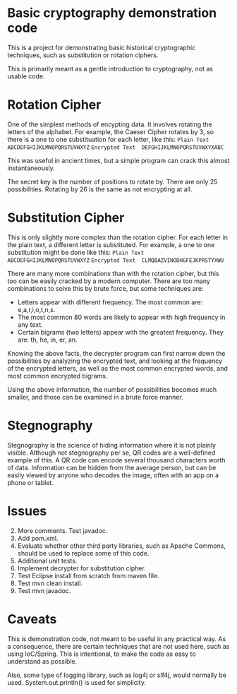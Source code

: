 Basic cryptography demonstration code
===============================

This is a project for demonstrating basic historical cryptographic techniques, such as substitution or rotation ciphers.

This is primarily meant as a gentle introduction to cryptography, not as usable code.

# Rotation Cipher
One of the simplest methods of encypting data.  It involves rotating the letters of the alphabet.  For example, the Caeser Cipher rotates by 3, so there is a one to one substituation for each letter, like this:
`Plain Text      ABCDEFGHIJKLMNOPQRSTUVWXYZ`
`Encrypted Text  DEFGHIJKLMNOPQRSTUVWXYXABC`

This was useful in ancient times, but a simple program can crack this almost instantaneously.

The secret key is the number of positions to rotate by.  There are only 25 possibilities.  Rotating by 26 is the same as not encrypting at all.

# Substitution Cipher
This is only slightly more complex than the rotation cipher.
For each letter in the plain text, a different letter is substituted.
For example, a one to one substitution might be done like this:
`Plain Text      ABCDEFGHIJKLMNOPQRSTUVWXYZ`
`Encrypted Text  CLMQBAZVINODHGFEJKPRSTYXWU`

There are many more combinations than with the rotation cipher, but this too can be easily cracked by a modern computer. There are too many combinations to solve this by brute force, but some techniques are:
* Letters appear with different frequency.  The most common are: e,a,r,i,o,t,n,s.
* The most common 80 words are likely to appear with high frequency in any text.
*  Certain bigrams (two letters) appear with the greatest frequency.  They are: th, he, in, er, an.

Knowing the above facts, the decrypter program can first narrow down the possibilities by analyzing the encrypted text, and looking at the frequency of the encrypted letters, as well as the most common encrypted words, and most common encrypted bigrams.

Using the above information, the number of possibilities becomes much smaller, and those can be examined in a brute force manner.

# Stegnography

Stegnography is the science of hiding information where it is not plainly visible.  Although not stegnography per se, QR codes are a well-defined example of this.  A QR code can encode several thousand characters worth of data. Information can be hidden from the average person, but can be easily viewed by anyone who decodes the image, often with an app on a phone or tablet.

# Issues
2. More comments.  Test javadoc.
3. Add pom.xml. 
3. Evaluate whether other third party libraries, such as Apache Commons, should be used to replace some of this code.
4. Additional unit tests.
5. Implement decrypter for substitution cipher.
6. Test Eclipse install from scratch from maven file.
7. Test mvn clean install.
8. Test mvn javadoc.

# Caveats

This is demonstration code, not meant to be useful in any practical way.  As a consequence, there are certain techniques that are not used here, such as using IoC/Spring.  This is intentional, to make the code as  easy to understand as possible.

Also, some type of logging library, such as log4j or slf4j, would normally be used.  System.out.println() is used for simplicity.

